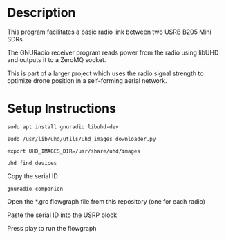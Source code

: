 # Description

This program facilitates a basic radio link between two USRB B205 Mini SDRs.

The GNURadio receiver program reads power from the radio using libUHD and outputs it to a ZeroMQ socket.

This is part of a larger project which uses the radio signal strength to optimize drone position in a self-forming aerial network.



# Setup Instructions

```
sudo apt install gnuradio libuhd-dev

sudo /usr/lib/uhd/utils/uhd_images_downloader.py

export UHD_IMAGES_DIR=/usr/share/uhd/images

uhd_find_devices
```

Copy the serial ID

```
gnuradio-companion
```

Open the *.grc flowgraph file from this repository (one for each radio)

Paste the serial ID into the USRP block

Press play to run the flowgraph

